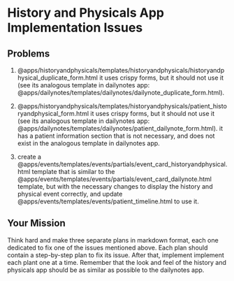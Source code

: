 # History and Physicals App Implementation Issues

## Problems

1. @apps/historyandphysicals/templates/historyandphysicals/historyandphysical_duplicate_form.html
   it uses crispy forms, but it should not use it (see its analogous template in dailynotes app: @apps/dailynotes/templates/dailynotes/dailynote_duplicate_form.html).

2. @apps/historyandphysicals/templates/historyandphysicals/patient_historyandphysical_form.html
   it uses crispy forms, but it should not use it (see its analogous template in dailynotes app: @apps/dailynotes/templates/dailynotes/patient_dailynote_form.html).
   it has a patient information section that is not necessary, and does not exist in the analogous template in dailynotes app.

3. create a @apps/events/templates/events/partials/event_card_historyandphysical.html template that is similar to the @apps/events/templates/events/partials/event_card_dailynote.html template, but with the necessary changes to display the history and physical event correctly, and update @apps/events/templates/events/patient_timeline.html to use it.

## Your Mission

Think hard and make three separate plans in markdown format, each one dedicated to fix one of the issues mentioned above. Each plan should contain a step-by-step plan to fix its issue.
After that, implement implement each plant one at a time.
Remember that the look and feel of the history and physicals app should be as similar as possible to the dailynotes app.

